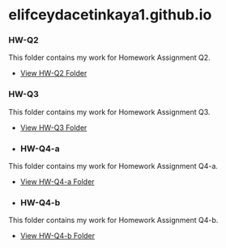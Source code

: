 # elifceydacetinkaya1.github.io
### HW-Q2
This folder contains my work for Homework Assignment Q2.
- [View HW-Q2 Folder](https://github.com/elifceydacetinkaya1/elifceydacetinkaya1.github.io/blob/main/HW-Q2)
### HW-Q3
This folder contains my work for Homework Assignment Q3.
- [View HW-Q3 Folder](https://github.com/elifceydacetinkaya1/elifceydacetinkaya1.github.io/blob/main/HW-Q3)
- ### HW-Q4-a
This folder contains my work for Homework Assignment Q4-a.
- [View HW-Q4-a Folder](https://github.com/elifceydacetinkaya1/elifceydacetinkaya1.github.io/blob/main/HW-Q2)
- ### HW-Q4-b
This folder contains my work for Homework Assignment Q4-b.
- [View HW-Q4-b Folder](https://github.com/elifceydacetinkaya1/elifceydacetinkaya1.github.io/blob/main/HW-Q2)


